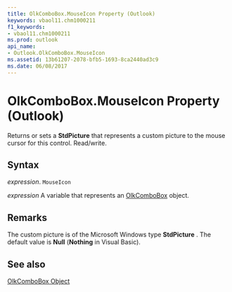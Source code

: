 ```yaml
---
title: OlkComboBox.MouseIcon Property (Outlook)
keywords: vbaol11.chm1000211
f1_keywords:
- vbaol11.chm1000211
ms.prod: outlook
api_name:
- Outlook.OlkComboBox.MouseIcon
ms.assetid: 13b61207-2078-bfb5-1693-8ca2440ad3c9
ms.date: 06/08/2017
---
```



# OlkComboBox.MouseIcon Property (Outlook)

Returns or sets a  **StdPicture** that represents a custom picture to the mouse cursor for this control. Read/write.


## Syntax

 _expression_. `MouseIcon`

 _expression_ A variable that represents an [OlkComboBox](./Outlook.OlkComboBox.md) object.


## Remarks

The custom picture is of the Microsoft Windows type  **StdPicture** . The default value is **Null** (**Nothing** in Visual Basic).


## See also


[OlkComboBox Object](Outlook.OlkComboBox.md)

